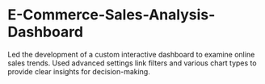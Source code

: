 # E-Commerce-Sales-Analysis-Dashboard
Led the development of a custom interactive dashboard to examine online sales trends. Used advanced settings link filters and various chart types to provide clear insights for decision-making.
